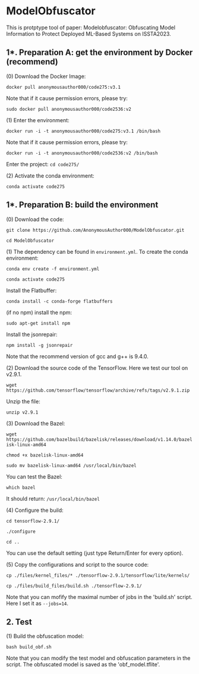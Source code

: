 # ModelObfuscator

This is protptype tool of paper: Modelobfuscator: Obfuscating Model Information to Protect Deployed ML-Based Systems on ISSTA2023.

## 1*. Preparation A: get the environment by Docker (recommend)

(0) Download the Docker Image:

`docker pull anonymousauthor000/code275:v3.1`

Note that if it cause permission errors, please try: 

`sudo docker pull anonymousauthor000/code2536:v2`

(1) Enter the environment:

`docker run -i -t anonymousauthor000/code275:v3.1 /bin/bash`

Note that if it cause permission errors, please try: 

`docker run -i -t anonymousauthor000/code2536:v2 /bin/bash`

Enter the project:
`cd code275/`

(2) Activate the conda environment: 

`conda activate code275`

## 1*. Preparation B: build the environment

(0) Download the code:

`git clone https://github.com/AnonymousAuthor000/ModelObfuscator.git`

`cd ModelObfuscator`

(1) The dependency can be found in `environment.yml`. To create the conda environment:

`conda env create -f environment.yml`

`conda activate code275`

Install the Flatbuffer:

`conda install -c conda-forge flatbuffers`

(if no npm) install the npm:

`sudo apt-get install npm`

Install the jsonrepair:

`npm install -g jsonrepair`

Note that the recommend version of gcc and g++ is 9.4.0.


(2) Download the source code of the TensorFlow. Here we test our tool on v2.9.1.

`wget https://github.com/tensorflow/tensorflow/archive/refs/tags/v2.9.1.zip`

Unzip the file:

`unzip v2.9.1`

(3) Download the Bazel:

`wget https://github.com/bazelbuild/bazelisk/releases/download/v1.14.0/bazelisk-linux-amd64`

`chmod +x bazelisk-linux-amd64`

`sudo mv bazelisk-linux-amd64 /usr/local/bin/bazel`

You can test the Bazel:

`which bazel`

It should return:
`/usr/local/bin/bazel`

(4) Configure the build:

`cd tensorflow-2.9.1/`

`./configure`

`cd ..`

You can use the default setting (just type Return/Enter for every option).

(5) Copy the configurations and script to the source code:  

`cp ./files/kernel_files/* ./tensorflow-2.9.1/tensorflow/lite/kernels/`

`cp ./files/build_files/build.sh ./tensorflow-2.9.1/`

Note that you can mofify the maximal number of jobs in the 'build.sh' script. Here I set it as `--jobs=14`. 

## 2. Test

(1) Build the obfuscation model:

`bash build_obf.sh`

Note that you can modify the test model and obfuscation parameters in the script. The obfuscated model is saved as the 'obf_model.tflite'.
